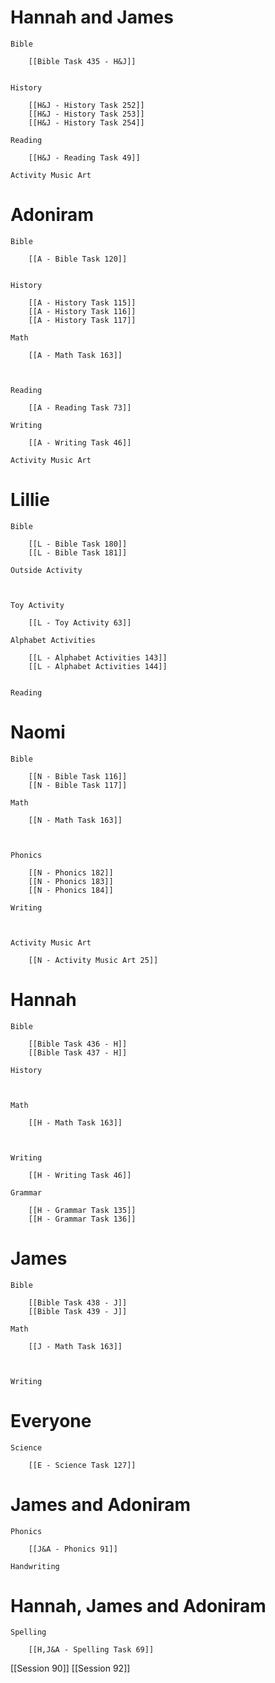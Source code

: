 # Hannah and James

	Bible

		[[Bible Task 435 - H&J]]
		

	History

		[[H&J - History Task 252]]
		[[H&J - History Task 253]]
		[[H&J - History Task 254]]

	Reading

		[[H&J - Reading Task 49]]

	Activity Music Art

		
# Adoniram

	Bible

		[[A - Bible Task 120]]
		

	History

		[[A - History Task 115]]
		[[A - History Task 116]]
		[[A - History Task 117]]

	Math

		[[A - Math Task 163]]
		
		

	Reading

		[[A - Reading Task 73]]

	Writing

		[[A - Writing Task 46]]

	Activity Music Art

		

# Lillie

	Bible

		[[L - Bible Task 180]]
		[[L - Bible Task 181]]

	Outside Activity

		

	Toy Activity

		[[L - Toy Activity 63]]

	Alphabet Activities

		[[L - Alphabet Activities 143]]
		[[L - Alphabet Activities 144]]
		

	Reading

		

# Naomi

	Bible

		[[N - Bible Task 116]]
		[[N - Bible Task 117]]

	Math

		[[N - Math Task 163]]
		
		

	Phonics

		[[N - Phonics 182]]
		[[N - Phonics 183]]
		[[N - Phonics 184]]

	Writing

		

	Activity Music Art

		[[N - Activity Music Art 25]]

# Hannah

	Bible

		[[Bible Task 436 - H]]
		[[Bible Task 437 - H]]

	History

		

	Math

		[[H - Math Task 163]]
		
		

	Writing

		[[H - Writing Task 46]]

	Grammar

		[[H - Grammar Task 135]]
		[[H - Grammar Task 136]]
		
# James

	Bible

		[[Bible Task 438 - J]]
		[[Bible Task 439 - J]]

	Math

		[[J - Math Task 163]]
		
		

	Writing

		

# Everyone

	Science

		[[E - Science Task 127]]
		
# James and Adoniram

	Phonics

		[[J&A - Phonics 91]]

	Handwriting

		
# Hannah, James and Adoniram

	Spelling

		[[H,J&A - Spelling Task 69]]


[[Session 90]]
[[Session 92]]
